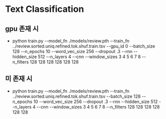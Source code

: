 # Text Classification

## gpu 존재 시

- python train.py --model_fn ./models/review.pth --train_fn ../review.sorted.uniq.refined.tok.shuf.train.tsv --gpu_id 0 --batch_size 128 --n_epochs 10 --word_vec_size 256 --dropout .3 --rnn --hidden_size 512 --n_layers 4 --cnn --window_sizes 3 4 5 6 7 8 --n_filters 128 128 128 128 128 128

## 미 존재 시

- python train.py --model_fn ./models/review.pth --train_fn ../review.sorted.uniq.refined.tok.shuf.train.tsv --batch_size 128 --n_epochs 10 --word_vec_size 256 --dropout .3 --rnn --hidden_size 512 --n_layers 4 --cnn --window_sizes 3 4 5 6 7 8 --n_filters 128 128 128 128 128 128
